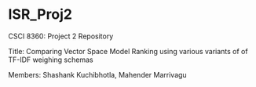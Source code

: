 # ISR_Proj2
CSCI 8360: Project 2 Repository

Title: Comparing Vector Space Model Ranking using various variants of of TF-IDF weighing schemas

Members: Shashank Kuchibhotla, Mahender Marrivagu
